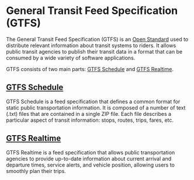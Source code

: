 # General Transit Feed Specification (GTFS)

The General Transit Feed Specification (GTFS) is an [Open Standard](https://www.interoperablemobility.org/definitions/#open_standard) used to distribute relevant information about transit systems to riders. It allows public transit agencies to publish their transit data in a format that can be consumed by a wide variety of software applications.

GTFS consists of two main parts: [GTFS Schedule](./schedule/reference.md) and [GTFS Realtime](./Realtime/reference.md).

## [GTFS Schedule](./schedule/reference.md)

GTFS Schedule is a feed specification that defines a common format for static public transportation information. It is composed of a number of text (.txt) files that are contained in a single ZIP file. Each file describes a particular aspect of transit information: stops, routes, trips, fares, etc.

## [GTFS Realtime](./Realtime/reference.md)

GTFS Realtime is a feed specification that allows public transportation agencies to provide up-to-date information about current arrival and departure times, service alerts, and vehicle position, allowing users to smoothly plan their trips.
